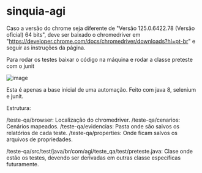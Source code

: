 # sinquia-agi


Caso a versão do chrome seja diferente de "Versão 125.0.6422.78 (Versão oficial) 64 bits", deve ser baixado o chromedriver em "https://developer.chrome.com/docs/chromedriver/downloads?hl=pt-br" e seguir as instruções da página.

Para rodar os testes baixar o código na máquina e rodar a classe preteste com o junit

![image](https://github.com/saratakata/sinquia-agi/assets/45776194/b634a2db-8cf2-4242-a309-15c2b45ec2d1)


Esta é apenas a base inicial de uma automação.
Feito com  java 8, selenium e junit.


Estrutura:

/teste-qa/browser: Localização do chromedriver.
/teste-qa/cenarios: Cenários mapeados.
/teste-qa/evidencias: Pasta onde são salvos os relatórios de cada teste.
/teste-qa/properties: Onde ficam salvos os arquivos de propriedades.

/teste-qa/src/test/java/br/com/agi/teste_qa/test/preteste.java: Clase onde estão os testes, devendo ser derivadas em outras classe específicas futuramente.

